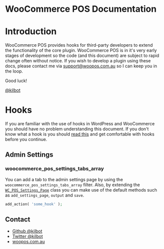 WooCommerce POS Documentation
=============================

# Introduction

WooCommerce POS provides hooks for third-party developers to extend the functionality of the core plugin. WooCommerce POS is in it's very early stages of development so the code (and this document) are subject to rapid change often without notice. If you wish to develop a plugin using these docs, please contact me via [support@woopos.com.au](support@woopos.com.au) so I can keep you in the loop.

Good luck!

[@kilbot](http://github.com/kilbot)

# Hooks

If you are familiar with the use of hooks in WordPress and WooCommerce you should have no problem understanding this document. If you don't know what a hook is you should [read this](http://codex.wordpress.org/Plugin_API) and get comfortable with hooks before you continue.

## Admin Settings

### woocommerce_pos_settings_tabs_array

You can add a tab to the admin settings page by using the `woocommerce_pos_settings_tabs_array` filter. Also, by extending the [`WC_POS_Settings_Page`](https://github.com/kilbot/WooCommerce-POS/blob/master/admin/includes/class-pos-settings.php) class you can make use of the default methods such as `add_settings_page`, `output` and `save`.

``` php
add_action( 'some_hook' );
```

Contact
----------------

 * [Github @kilbot](http://github.com/kilbot)
 * [Twitter @kilbot](http://twitter.com/kilbot)
 * [woopos.com.au](http://woopos.com.au)
